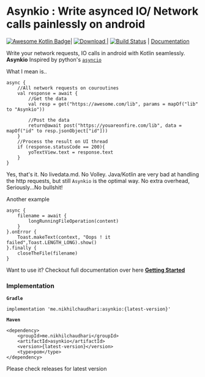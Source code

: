# Asynkio : Write asynced IO/ Network calls painlessly on android

[![Awesome Kotlin Badge](https://kotlin.link/awesome-kotlin.svg)](https://github.com/KotlinBy/awesome-kotlin)|
[ ![Download](https://api.bintray.com/packages/curiousnikhil/Asynkio/me.nikhilchaudhari.asynkio/images/download.svg?version=1.0.2) ](https://bintray.com/curiousnikhil/Asynkio/me.nikhilchaudhari.asynkio/1.0.2/link)|
[ ![Build Status](https://travis-ci.org/CuriousNikhil/AsynKio.svg?branch=master)](https://travis-ci.org/CuriousNikhil/AsynKio) |
[Documentation](https://curiousnikhil.github.io/AsynKio/#/)

Write your network requests, IO calls in android with Kotlin seamlessly.
**Asynkio** Inspired by python's [`asyncio`](https://docs.python.org/3/library/asyncio.html)

What I mean is..

    async {
        //All network requests on couroutines
        val response = await {
            //Get the data
            val resp = get("https://awesome.com/lib", params = mapOf("lib" to "Asynkio"))

            //Post the data
            return@await post("https://youareonfire.com/lib", data = mapOf("id" to resp.jsonObject["id"]))
        }
        //Process the result on UI thread
        if (response.statusCode == 200){
            yoTextView.text = response.text
        }
    }

Yes, that's it. No livedata.md. No Volley. Java/Kotlin are very bad at handling the http requests, but still `Asynkio` is the optimal way. No extra overhead, Seriously...No bullshit!

Another example

    async {
        filename = await {
            longRunningFileOperation(content)
        }
    }.onError {
        Toast.makeText(context, "Oops ! it failed",Toast.LENGTH_LONG).show()
    }.finally {
        closeTheFile(filename)
    }

Want to use it? Checkout full documentation over here [**Getting Started**](https://curiousnikhil.github.io/AsynKio/#/)


### Implementation
**`Gradle`**

    implementation 'me.nikhilchaudhari:asynkio:{latest-version}'

**`Maven`**

    <dependency>
    	<groupId>me.nikhilchaudhari</groupId>
    	<artifactId>asynkio</artifactId>
    	<version>{latest-version}</version>
    	<type>pom</type>
    </dependency>

Please check releases for latest version
